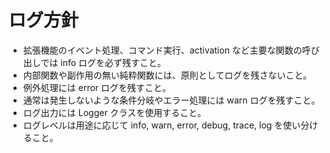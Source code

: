 # ログ方針

- 拡張機能のイベント処理、コマンド実行、activation など主要な関数の呼び出しでは info ログを必ず残すこと。
- 内部関数や副作用の無い純粋関数には、原則としてログを残さないこと。
- 例外処理には error ログを残すこと。
- 通常は発生しないような条件分岐やエラー処理には warn ログを残すこと。
- ログ出力には Logger クラスを使用すること。
- ログレベルは用途に応じて info, warn, error, debug, trace, log を使い分けること。
